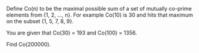 

Define Co(n) to be the maximal possible sum of a set of mutually co-prime elements from {1,&#160;2,&#160;...,&#160;n}. For example Co(10) is 30 and hits that maximum on the subset {1,&#160;5,&#160;7,&#160;8,&#160;9}.


You are given that Co(30) = 193 and Co(100) = 1356. 

Find Co(200000).

